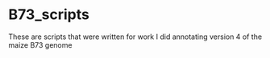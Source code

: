 # B73_scripts
These are scripts that were written for work I did annotating version 4 of the maize B73 genome
